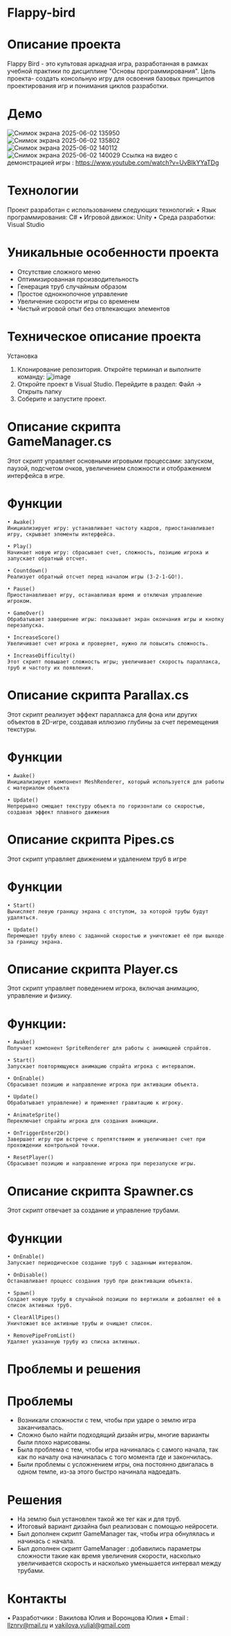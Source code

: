 # Flappy-bird
# Описание проекта 
Flappy Bird - это культовая аркадная игра, разработанная в рамках учебной практики по дисциплине "Основы программирования". Цель проекта- создать консольную игру для освоения базовых принципов проектирования игр и понимания  циклов разработки.
# Демо 
![Снимок экрана 2025-06-02 135950](https://github.com/user-attachments/assets/d670b383-c920-43e6-a631-0c752dfe3f74)
![Снимок экрана 2025-06-02 135802](https://github.com/user-attachments/assets/283cb3b8-70b7-4c37-b82a-50f0e4981ecf)
![Снимок экрана 2025-06-02 140112](https://github.com/user-attachments/assets/7e0f474b-6f5c-4535-8762-be625764d19d)
![Снимок экрана 2025-06-02 140029](https://github.com/user-attachments/assets/875f5bef-a157-4e36-91dd-fcc2c878630a)
Ссылка на видео с демонстрацией игры : https://www.youtube.com/watch?v=UvBIkYYaTDg
# Технологии 
Проект разработан с использованием следующих технологий:
•	Язык программирования: C#
•	Игровой движок: Unity
•	Среда разработки: Visual Studio
# Уникальные особенности проекта 
- Отсутствие сложного меню
- Оптимизированная производительность
- Генерация труб случайным образом
- Простое однокнопочное управление
- Увеличение скорости игры со временем
- Чистый игровой опыт без отвлекающих элементов
# Техническое описание проекта 
Установка 
1. Клонирование репозитория.
Откройте терминал и выполните команду:
![image](https://github.com/user-attachments/assets/09c93471-852c-4cf7-bc84-a69e2956ceea)
2. Откройте проект в Visual Studio.
Перейдите в раздел:
Файл → Открыть папку
3. Соберите и запустите проект.
# Описание скрипта GameManager.cs
Этот скрипт управляет основными игровыми процессами: запуском, паузой, подсчетом очков, увеличением сложности и отображением интерфейса в игре.
# Функции
```
• Awake()
Инициализирует игру: устанавливает частоту кадров, приостанавливает игру, скрывает элементы интерфейса.
```
```
• Play()  
Начинает новую игру: сбрасывает счет, сложность, позицию игрока и запускает обратный отсчет.
```
```
• Countdown()
Реализует обратный отсчет перед началом игры (3-2-1-GO!).
```
```
• Pause()
Приостанавливает игру, останавливая время и отключая управление игроком.
```
```
• GameOver()
Обрабатывает завершение игры: показывает экран окончания игры и кнопку перезапуска.
```
```
• IncreaseScore()
Увеличивает счет игрока и проверяет, нужно ли повысить сложность.
```
```
• IncreaseDifficulty()
Этот скрипт повышает сложность игры; увеличивает скорость параллакса, труб и частоту их появления.
```


# Описание скрипта Parallax.cs 
Этот скрипт реализует эффект параллакса для фона или других объектов в 2D-игре, создавая иллюзию глубины за счет перемещения текстуры.
# Функции
```
• Awake()
Инициализирует компонент MeshRenderer, который используется для работы с материалом объекта
```
```
• Update()
Непрерывно смещает текстуру объекта по горизонтали со скоростью, создавая эффект плавного движения
```

# Описание скрипта Pipes.cs
Этот скрипт управляет движением и удалением труб в игре
# Функции
```
• Start()
Вычисляет левую границу экрана с отступом, за которой трубы будут удаляться.
```
```
• Update()
Перемещает трубу влево с заданной скоростью и уничтожает её при выходе за границу экрана.
```

# Описание скрипта Player.cs
Этот скрипт управляет поведением игрока, включая анимацию, управление и физику.
# Функции: 
```
• Awake()
Получает компонент SpriteRenderer для работы с анимацией спрайтов.
```
```
• Start()
Запускает повторяющуюся анимацию спрайта игрока с интервалом.
```
```
• OnEnable()
Сбрасывает позицию и направление игрока при активации объекта.
```
```
• Update()
Обрабатывает управление) и применяет гравитацию к игроку.
```
```
• AnimateSprite() 
Переключает спрайты игрока для создания анимации.
```
```
• OnTriggerEnter2D()
Завершает игру при встрече с препятствием и увеличивает счет при прохождении контрольной точки.
```
```
• ResetPlayer()
Сбрасывает позицию и направление игрока при перезапуске игры.
```

# Описание скрипта Spawner.cs
Этот скрипт отвечает за создание и управление трубами. 
# Функции
```
• OnEnable()
Запускает периодическое создание труб с заданным интервалом.
```
```
• OnDisable()
Останавливает процесс создания труб при деактивации объекта.
```
```
• Spawn()
Создает новую трубу в случайной позиции по вертикали и добавляет её в список активных труб.
```
```
• ClearAllPipes()
Уничтожает все активные трубы и очищает список.
```
```
• RemovePipeFromList()
Удаляет указанную трубу из списка активных.
```
# Проблемы и решения 
# Проблемы
- Возникали сложности с тем, чтобы при ударе о землю игра заканчивалась.
- Сложно было найти подходящий дизайн игры, многие варианты были плохо нарисованы.
- Была проблема с тем, чтобы игра начиналась с самого начала, так как по началу она начиналась с того момента где и закончилась.
- Были проблемы с усложнением игры, она постоянно двигалась в одном темпе, из-за этого быстро начинала надоедать.
# Решения 
- На землю был установлен такой же тег как и для труб.
- Итоговый вариант дизайна был реализован с помощью нейросети.
- Был дополнен скрипт GameManager так, чтобы игра обнулялась и начинась с начала.
- Был дополнен скрипт GameManager : добавились параметры сложности такие как время увеличения скорости, насколько увеличивается скорость и насколько уменьшается интервал между трубами.
# Контакты 
• Разработчики : Вакилова Юлия и Воронцова Юлия 
• Email : llznrv@mail.ru и vakilova.yulial@gmail.com


